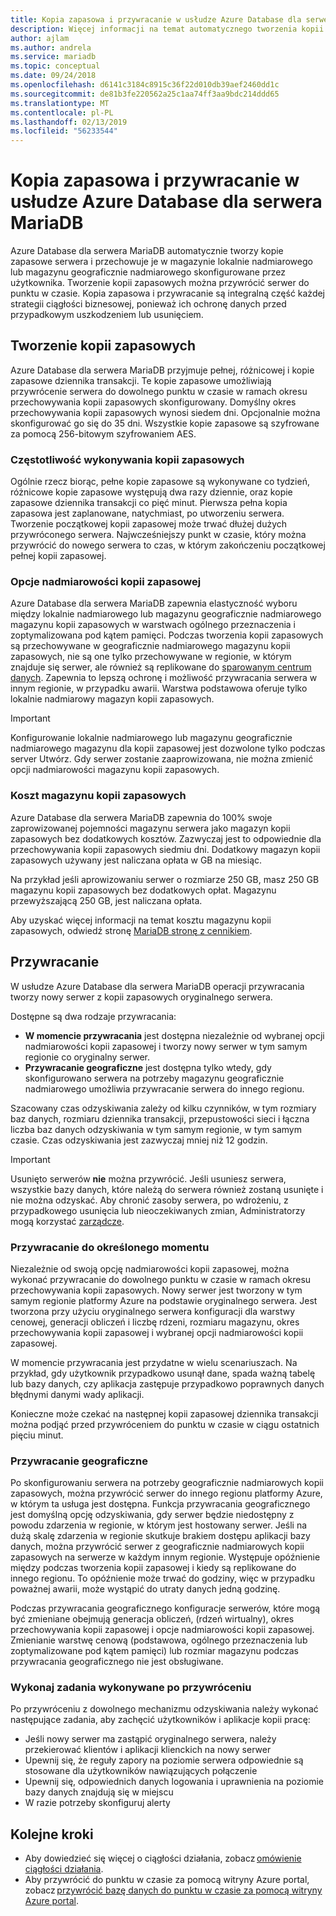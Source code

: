 ```yaml
---
title: Kopia zapasowa i przywracanie w usłudze Azure Database dla serwera MariaDB
description: Więcej informacji na temat automatycznego tworzenia kopii zapasowej i przywracanie usługi Azure Database dla serwera MariaDB.
author: ajlam
ms.author: andrela
ms.service: mariadb
ms.topic: conceptual
ms.date: 09/24/2018
ms.openlocfilehash: d6141c3184c8915c36f22d010db39aef2460dd1c
ms.sourcegitcommit: de81b3fe220562a25c1aa74ff3aa9bdc214ddd65
ms.translationtype: MT
ms.contentlocale: pl-PL
ms.lasthandoff: 02/13/2019
ms.locfileid: "56233544"
---
```

# <a name="backup-and-restore-in-azure-database-for-mariadb"></a>Kopia zapasowa i przywracanie w usłudze Azure Database dla serwera MariaDB

Azure Database dla serwera MariaDB automatycznie tworzy kopie zapasowe serwera i przechowuje je w magazynie lokalnie nadmiarowego lub magazynu geograficznie nadmiarowego skonfigurowane przez użytkownika. Tworzenie kopii zapasowych można przywrócić serwer do punktu w czasie. Kopia zapasowa i przywracanie są integralną część każdej strategii ciągłości biznesowej, ponieważ ich ochronę danych przed przypadkowym uszkodzeniem lub usunięciem.

## <a name="backups"></a>Tworzenie kopii zapasowych

Azure Database dla serwera MariaDB przyjmuje pełnej, różnicowej i kopie zapasowe dziennika transakcji. Te kopie zapasowe umożliwiają przywrócenie serwera do dowolnego punktu w czasie w ramach okresu przechowywania kopii zapasowych skonfigurowany. Domyślny okres przechowywania kopii zapasowych wynosi siedem dni. Opcjonalnie można skonfigurować go się do 35 dni. Wszystkie kopie zapasowe są szyfrowane za pomocą 256-bitowym szyfrowaniem AES.

### <a name="backup-frequency"></a>Częstotliwość wykonywania kopii zapasowych

Ogólnie rzecz biorąc, pełne kopie zapasowe są wykonywane co tydzień, różnicowe kopie zapasowe występują dwa razy dziennie, oraz kopie zapasowe dziennika transakcji co pięć minut. Pierwsza pełna kopia zapasowa jest zaplanowane, natychmiast, po utworzeniu serwera. Tworzenie początkowej kopii zapasowej może trwać dłużej dużych przywróconego serwera. Najwcześniejszy punkt w czasie, który można przywrócić do nowego serwera to czas, w którym zakończeniu początkowej pełnej kopii zapasowej.

### <a name="backup-redundancy-options"></a>Opcje nadmiarowości kopii zapasowej

Azure Database dla serwera MariaDB zapewnia elastyczność wyboru między lokalnie nadmiarowego lub magazynu geograficznie nadmiarowego magazynu kopii zapasowych w warstwach ogólnego przeznaczenia i zoptymalizowana pod kątem pamięci. Podczas tworzenia kopii zapasowych są przechowywane w geograficznie nadmiarowego magazynu kopii zapasowych, nie są one tylko przechowywane w regionie, w którym znajduje się serwer, ale również są replikowane do [sparowanym centrum danych](https://docs.microsoft.com/azure/best-practices-availability-paired-regions). Zapewnia to lepszą ochronę i możliwość przywracania serwera w innym regionie, w przypadku awarii. Warstwa podstawowa oferuje tylko lokalnie nadmiarowy magazyn kopii zapasowych.

> [!IMPORTANT]
> Konfigurowanie lokalnie nadmiarowego lub magazynu geograficznie nadmiarowego magazynu dla kopii zapasowej jest dozwolone tylko podczas server Utwórz. Gdy serwer zostanie zaaprowizowana, nie można zmienić opcji nadmiarowości magazynu kopii zapasowych.

### <a name="backup-storage-cost"></a>Koszt magazynu kopii zapasowych

Azure Database dla serwera MariaDB zapewnia do 100% swoje zaprowizowanej pojemności magazynu serwera jako magazyn kopii zapasowych bez dodatkowych kosztów. Zazwyczaj jest to odpowiednie dla przechowywania kopii zapasowych siedmiu dni. Dodatkowy magazyn kopii zapasowych używany jest naliczana opłata w GB na miesiąc.

Na przykład jeśli aprowizowaniu serwer o rozmiarze 250 GB, masz 250 GB magazynu kopii zapasowych bez dodatkowych opłat. Magazynu przewyższającą 250 GB, jest naliczana opłata.

Aby uzyskać więcej informacji na temat kosztu magazynu kopii zapasowych, odwiedź stronę [MariaDB stronę z cennikiem](https://azure.microsoft.com/pricing/details/mariadb/).

## <a name="restore"></a>Przywracanie

W usłudze Azure Database dla serwera MariaDB operacji przywracania tworzy nowy serwer z kopii zapasowych oryginalnego serwera.

Dostępne są dwa rodzaje przywracania:

- **W momencie przywracania** jest dostępna niezależnie od wybranej opcji nadmiarowości kopii zapasowej i tworzy nowy serwer w tym samym regionie co oryginalny serwer.
- **Przywracanie geograficzne** jest dostępna tylko wtedy, gdy skonfigurowano serwera na potrzeby magazynu geograficznie nadmiarowego umożliwia przywracanie serwera do innego regionu.

Szacowany czas odzyskiwania zależy od kilku czynników, w tym rozmiary baz danych, rozmiaru dziennika transakcji, przepustowości sieci i łączna liczba baz danych odzyskiwania w tym samym regionie, w tym samym czasie. Czas odzyskiwania jest zazwyczaj mniej niż 12 godzin.

> [!IMPORTANT]
> Usunięto serwerów **nie** można przywrócić. Jeśli usuniesz serwera, wszystkie bazy danych, które należą do serwera również zostaną usunięte i nie można odzyskać. Aby chronić zasoby serwera, po wdrożeniu, z przypadkowego usunięcia lub nieoczekiwanych zmian, Administratorzy mogą korzystać [zarządcze](https://docs.microsoft.com/azure/azure-resource-manager/resource-group-lock-resources).

### <a name="point-in-time-restore"></a>Przywracanie do określonego momentu

Niezależnie od swoją opcję nadmiarowości kopii zapasowej, można wykonać przywracanie do dowolnego punktu w czasie w ramach okresu przechowywania kopii zapasowych. Nowy serwer jest tworzony w tym samym regionie platformy Azure na podstawie oryginalnego serwera. Jest tworzona przy użyciu oryginalnego serwera konfiguracji dla warstwy cenowej, generacji obliczeń i liczbę rdzeni, rozmiaru magazynu, okres przechowywania kopii zapasowej i wybranej opcji nadmiarowości kopii zapasowej.

W momencie przywracania jest przydatne w wielu scenariuszach. Na przykład, gdy użytkownik przypadkowo usunął dane, spada ważną tabelę lub bazy danych, czy aplikacja zastępuje przypadkowo poprawnych danych błędnymi danymi wady aplikacji.

Konieczne może czekać na następnej kopii zapasowej dziennika transakcji można podjąć przed przywróceniem do punktu w czasie w ciągu ostatnich pięciu minut.

### <a name="geo-restore"></a>Przywracanie geograficzne

Po skonfigurowaniu serwera na potrzeby geograficznie nadmiarowych kopii zapasowych, można przywrócić serwer do innego regionu platformy Azure, w którym ta usługa jest dostępna. Funkcja przywracania geograficznego jest domyślną opcję odzyskiwania, gdy serwer będzie niedostępny z powodu zdarzenia w regionie, w którym jest hostowany serwer. Jeśli na dużą skalę zdarzenia w regionie skutkuje brakiem dostępu aplikacji bazy danych, można przywrócić serwer z geograficznie nadmiarowych kopii zapasowych na serwerze w każdym innym regionie. Występuje opóźnienie między podczas tworzenia kopii zapasowej i kiedy są replikowane do innego regionu. To opóźnienie może trwać do godziny, więc w przypadku poważnej awarii, może wystąpić do utraty danych jedną godzinę.

Podczas przywracania geograficznego konfiguracje serwerów, które mogą być zmieniane obejmują generacja obliczeń, (rdzeń wirtualny), okres przechowywania kopii zapasowej i opcje nadmiarowości kopii zapasowej. Zmienianie warstwę cenową (podstawowa, ogólnego przeznaczenia lub zoptymalizowane pod kątem pamięci) lub rozmiar magazynu podczas przywracania geograficznego nie jest obsługiwane.

### <a name="perform-post-restore-tasks"></a>Wykonaj zadania wykonywane po przywróceniu

Po przywróceniu z dowolnego mechanizmu odzyskiwania należy wykonać następujące zadania, aby zachęcić użytkowników i aplikacje kopii pracę:

- Jeśli nowy serwer ma zastąpić oryginalnego serwera, należy przekierować klientów i aplikacji klienckich na nowy serwer
- Upewnij się, że reguły zapory na poziomie serwera odpowiednie są stosowane dla użytkowników nawiązujących połączenie
- Upewnij się, odpowiednich danych logowania i uprawnienia na poziomie bazy danych znajdują się w miejscu
- W razie potrzeby skonfiguruj alerty

## <a name="next-steps"></a>Kolejne kroki

- Aby dowiedzieć się więcej o ciągłości działania, zobacz [omówienie ciągłości działania](concepts-business-continuity.md).
- Aby przywrócić do punktu w czasie za pomocą witryny Azure portal, zobacz [przywrócić bazę danych do punktu w czasie za pomocą witryny Azure portal](howto-restore-server-portal.md).
 
<!--
- To restore to a point in time using Azure CLI, see [restore database to a point in time using CLI](howto-restore-server-cli.md).-->
